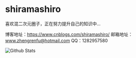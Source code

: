 # shiramashiro
喜欢混二次元圈子，正在努力提升自己的知识中...

博客地址：https://www.cnblogs.com/shiramashiro/
邮箱地址：www.zhengrenfu@hotmail.com
QQ：1282957580

![Github Stats](https://github-readme-stats.vercel.app/api?username=kong-sa&show_icons=true)
